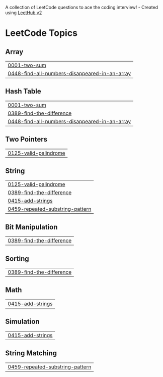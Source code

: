 A collection of LeetCode questions to ace the coding interview! - Created using [LeetHub v2](https://github.com/arunbhardwaj/LeetHub-2.0)
<!---LeetCode Topics Start-->
# LeetCode Topics
## Array
|  |
| ------- |
| [0001-two-sum](https://github.com/aadil-nv/LeetCode/tree/master/0001-two-sum) |
| [0448-find-all-numbers-disappeared-in-an-array](https://github.com/aadil-nv/LeetCode/tree/master/0448-find-all-numbers-disappeared-in-an-array) |
## Hash Table
|  |
| ------- |
| [0001-two-sum](https://github.com/aadil-nv/LeetCode/tree/master/0001-two-sum) |
| [0389-find-the-difference](https://github.com/aadil-nv/LeetCode/tree/master/0389-find-the-difference) |
| [0448-find-all-numbers-disappeared-in-an-array](https://github.com/aadil-nv/LeetCode/tree/master/0448-find-all-numbers-disappeared-in-an-array) |
## Two Pointers
|  |
| ------- |
| [0125-valid-palindrome](https://github.com/aadil-nv/LeetCode/tree/master/0125-valid-palindrome) |
## String
|  |
| ------- |
| [0125-valid-palindrome](https://github.com/aadil-nv/LeetCode/tree/master/0125-valid-palindrome) |
| [0389-find-the-difference](https://github.com/aadil-nv/LeetCode/tree/master/0389-find-the-difference) |
| [0415-add-strings](https://github.com/aadil-nv/LeetCode/tree/master/0415-add-strings) |
| [0459-repeated-substring-pattern](https://github.com/aadil-nv/LeetCode/tree/master/0459-repeated-substring-pattern) |
## Bit Manipulation
|  |
| ------- |
| [0389-find-the-difference](https://github.com/aadil-nv/LeetCode/tree/master/0389-find-the-difference) |
## Sorting
|  |
| ------- |
| [0389-find-the-difference](https://github.com/aadil-nv/LeetCode/tree/master/0389-find-the-difference) |
## Math
|  |
| ------- |
| [0415-add-strings](https://github.com/aadil-nv/LeetCode/tree/master/0415-add-strings) |
## Simulation
|  |
| ------- |
| [0415-add-strings](https://github.com/aadil-nv/LeetCode/tree/master/0415-add-strings) |
## String Matching
|  |
| ------- |
| [0459-repeated-substring-pattern](https://github.com/aadil-nv/LeetCode/tree/master/0459-repeated-substring-pattern) |
<!---LeetCode Topics End-->